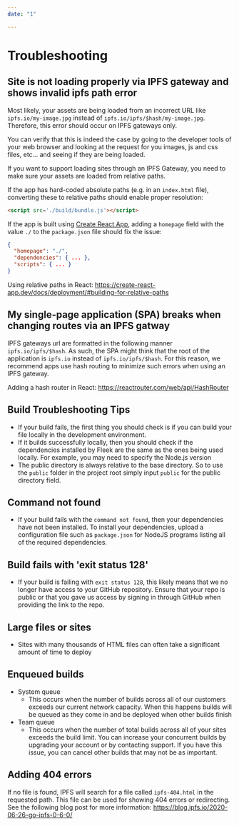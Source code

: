 ```yaml
---
date: "1"

---
```

# Troubleshooting

## Site is not loading properly via IPFS gateway and shows invalid ipfs path error

Most likely, your assets are being loaded from an incorrect URL like `ipfs.io/my-image.jpg` instead of `ipfs.io/ipfs/$hash/my-image.jpg`. Therefore, this error should occur on IPFS gateways only.

You can verify that this is indeed the case by going to the developer tools of your web browser and looking at the request for you images, js and css files, etc... and seeing if they are being loaded.

If you want to support loading sites through an IPFS Gateway, you need to make sure your assets are loaded from relative paths. 

If the app has hard-coded absolute paths (e.g. in an `index.html` file), converting these to relative paths should enable proper resolution:

```html
<script src='./build/bundle.js'></script>
```

If the app is built using [Create React App](https://create-react-app.dev), adding a `homepage` field with the value `./` to the `package.json` file should fix the issue:

```json
{
  "homepage": "./",
  "dependencies": { ... },
  "scripts": { ... }
}
```

Using relative paths in React: <https://create-react-app.dev/docs/deployment/#building-for-relative-paths>

## My single-page application (SPA) breaks when changing routes via an IPFS gatway

IPFS gateways url are formatted in the following manner `ipfs.io/ipfs/$hash`. As such, the SPA might think that the root of the application is `ipfs.io` instead of `ipfs.io/ipfs/$hash`. For this reason, we recommend apps use hash routing to minimize such errors when using an IPFS gateway.

Adding a hash router in React: <https://reactrouter.com/web/api/HashRouter>

## Build Troubleshooting Tips

* If your build fails, the first thing you should check is if you can build your file locally in the development environment.
* If it builds successfully locally, then you should check if the dependencies installed by Fleek are the same as the ones being used locally. For example, you may need to specify the Node.js version
* The public directory is always relative to the base directory. So to use the `public` folder in the project root simply input `public` for the public directory field.

## Command not found

* If your build fails with the `command not found`, then your dependencies have not been installed. To install your dependencies, upload a configuration file such as `package.json` for NodeJS programs listing all of the required dependencies.

## Build fails with 'exit status 128'

* If your build is failing with `exit status 128`, this likely means that we no longer have access to your GitHub repository. Ensure that your repo is public or that you gave us access by signing in through GitHub when providing the link to the repo.

## Large files or sites

* Sites with many thousands of HTML files can often take a significant amount of time to deploy
    
## Enqueued builds

* System queue
    * This occurs when the number of builds across all of our customers exceeds our current network capacity. When this happens builds will be queued as they come in and be deployed when other builds finish
* Team queue
    * This occurs when the number of total builds across all of your sites exceeds the build limit. You can increase your concurrent builds by upgrading your account or by contacting support. If you have this issue, you can cancel other builds that may not be as important.

## Adding 404 errors

If no file is found, IPFS will search for a file called `ipfs-404.html` in the requested path. This file can be used for showing 404 errors or redirecting.
See the following blog post for more information:
<https://blog.ipfs.io/2020-06-26-go-ipfs-0-6-0/>
